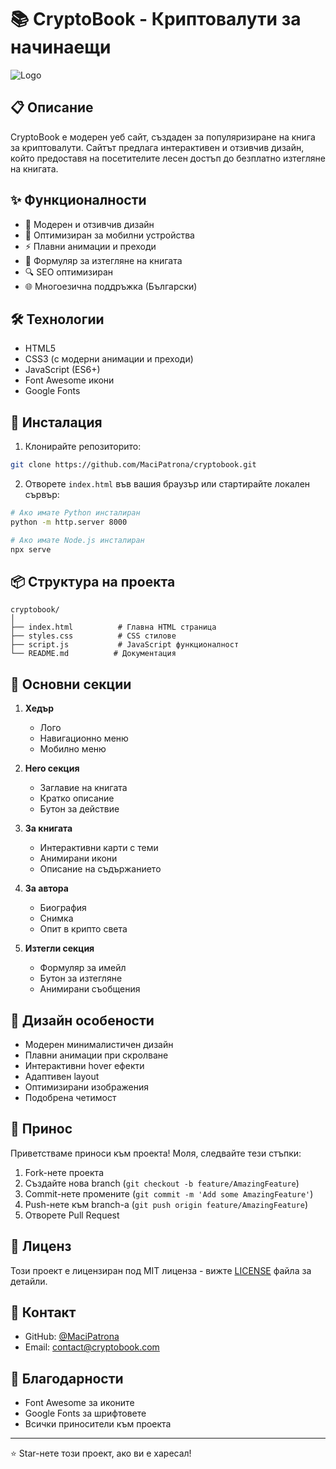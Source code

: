 # 📚 CryptoBook - Криптовалути за начинаещи

![ Logo](icon.png)

## 📋 Описание

CryptoBook е модерен уеб сайт, създаден за популяризиране на книга за криптовалути. Сайтът предлага интерактивен и отзивчив дизайн, който предоставя на посетителите лесен достъп до безплатно изтегляне на книгата.

## ✨ Функционалности

- 🎨 Модерен и отзивчив дизайн
- 📱 Оптимизиран за мобилни устройства
- ⚡ Плавни анимации и преходи
- 📧 Формуляр за изтегляне на книгата
- 🔍 SEO оптимизиран
- 🌐 Многоезична поддръжка (Български)

## 🛠️ Технологии

- HTML5
- CSS3 (с модерни анимации и преходи)
- JavaScript (ES6+)
- Font Awesome икони
- Google Fonts

## 🚀 Инсталация

1. Клонирайте репозиторито:
```bash
git clone https://github.com/MaciPatrona/cryptobook.git
```

2. Отворете `index.html` във вашия браузър или стартирайте локален сървър:
```bash
# Ако имате Python инсталиран
python -m http.server 8000

# Ако имате Node.js инсталиран
npx serve
```

## 📦 Структура на проекта

```
cryptobook/
│
├── index.html          # Главна HTML страница
├── styles.css          # CSS стилове
├── script.js           # JavaScript функционалност
└── README.md          # Документация
```

## 🎯 Основни секции

1. **Хедър**
   - Лого
   - Навигационно меню
   - Мобилно меню

2. **Hero секция**
   - Заглавие на книгата
   - Кратко описание
   - Бутон за действие

3. **За книгата**
   - Интерактивни карти с теми
   - Анимирани икони
   - Описание на съдържанието

4. **За автора**
   - Биография
   - Снимка
   - Опит в крипто света

5. **Изтегли секция**
   - Формуляр за имейл
   - Бутон за изтегляне
   - Анимирани съобщения

## 🎨 Дизайн особености

- Модерен минималистичен дизайн
- Плавни анимации при скролване
- Интерактивни hover ефекти
- Адаптивен layout
- Оптимизирани изображения
- Подобрена четимост

## 🤝 Принос

Приветстваме приноси към проекта! Моля, следвайте тези стъпки:

1. Fork-нете проекта
2. Създайте нова branch (`git checkout -b feature/AmazingFeature`)
3. Commit-нете промените (`git commit -m 'Add some AmazingFeature'`)
4. Push-нете към branch-а (`git push origin feature/AmazingFeature`)
5. Отворете Pull Request

## 📝 Лиценз

Този проект е лицензиран под MIT лиценза - вижте [LICENSE](LICENSE) файла за детайли.

## 📧 Контакт

- GitHub: [@MaciPatrona](https://github.com/MaciPatrona)
- Email: contact@cryptobook.com

## 🙏 Благодарности

- Font Awesome за иконите
- Google Fonts за шрифтовете
- Всички приносители към проекта

---
⭐ Star-нете този проект, ако ви е харесал! 

